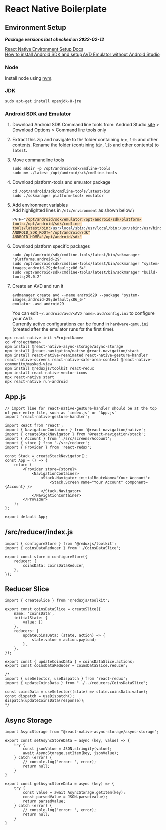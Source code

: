 # React Native Boilerplate

## Environment Setup

**_Package versions last checked on 2022-02-12_**

[React Native Environment Setup Docs](https://reactnative.dev/docs/environment-setup)\
[How to install Android SDK and setup AVD Emulator without Android Studio](https://medium.com/michael-wallace/how-to-install-android-sdk-and-setup-avd-emulator-without-android-studio-aeb55c014264)

### Node

Install node using [nvm](https://github.com/nvm-sh/nvm#installing-and-updating).

### JDK

```
sudo apt-get install openjdk-8-jre
```

### Android SDK and Emulator

1. Download Android SDK Command line tools from: Android Studio [site](https://developer.android.com/studio) > Download Options > Command line tools only
2. Extract this zip and navigate to the folder containing `bin`, `lib` and other contents. Rename the folder (containing `bin`, `lib` and other contents) to `latest`.
3. Move commandline tools

    ```
    sudo mkdir -p /opt/android/sdk/cmdline-tools
    sudo mv ./latest /opt/android/sdk/cmdline-tools
    ```

4. Download platform-tools and emulator package

    ```
    cd /opt/android/sdk/cmdline-tools/latest/bin
    sudo ./sdkmanager platform-tools emulator
    ```

5. Add environment variables\
   Add highlighted lines in `/etc/environment` as shown below.\
   <pre><code>PATH="<span style="background-color: bisque;">/opt/android/sdk/emulator:/opt/android/sdk/platform-tools:/opt/android/sdk/cmdline-tools/latest/bin:</span>/usr/local/sbin:/usr/local/bin:/usr/sbin:/usr/bin:/sbin:/bin:/usr/games:/usr/local/games:/snap/bin"
   <span style="background-color: bisque;">ANDROID_SDK_ROOT="/opt/android/sdk"</span>
   <span style="background-color: bisque;">ANDROID_HOME="/opt/android/sdk"</span></code></pre>

6. Download platform specific packages
    ```
    sudo /opt/android/sdk/cmdline-tools/latest/bin/sdkmanager "platforms;android-29"
    sudo /opt/android/sdk/cmdline-tools/latest/bin/sdkmanager "system-images;android-29;default;x86_64"
    sudo /opt/android/sdk/cmdline-tools/latest/bin/sdkmanager "build-tools;29.0.2"
    ```
7. Create an AVD and run it

    ```
    avdmanager create avd --name android29 --package "system-images;android-29;default;x86_64"
    emulator -avd android29
    ```

    You can edit `~/.android/avd/<AVD name>.avd/config.ini` to configure your AVD.\
    Currently active configurations can be found in `hardware-qemu.ini` (created after the emulator runs for the first time).

```
npx react-native init <ProjectName>
cd <ProjectName>
npm install @react-native-async-storage/async-storage
npm install @react-navigation/native @react-navigation/stack
npm install react-native-reanimated react-native-gesture-handler react-native-screens react-native-safe-area-context @react-native-community/masked-view
npm install @reduxjs/toolkit react-redux
npm install react-native-vector-icons
npx react-native start
npx react-native run-android
```

## App.js

```
// import line for react-native-gesture-handler should be at the top of your entry file, such as `index.js` or `App.js`
import 'react-native-gesture-handler';

import React from 'react';
import { NavigationContainer } from '@react-navigation/native';
import { createStackNavigator } from '@react-navigation/stack';
import { Account } from './src/screens/Account';
import { store } from './src/reducer';
import { Provider } from 'react-redux';

const Stack = createStackNavigator();
const App = () => {
    return (
        <Provider store={store}>
            <NavigationContainer>
                <Stack.Navigator initialRouteName="Your Account">
                    <Stack.Screen name="Your Account" component={Account} />
                </Stack.Navigator>
            </NavigationContainer>
        </Provider>
    );
};

export default App;
```

## /src/reducer/index.js

```
import { configureStore } from '@reduxjs/toolkit';
import { coinsDataReducer } from './CoinsDataSlice';

export const store = configureStore({
    reducer: {
        coinsData: coinsDataReducer,
    },
});
```

## Reducer Slice

```
import { createSlice } from '@reduxjs/toolkit';

export const coinsDataSlice = createSlice({
    name: 'coinsData',
    initialState: {
        value: []
    },
    reducers: {
        updateCoinsData: (state, action) => {
            state.value = action.payload;
        },
    },
});

export const { updateCoinsData } = coinsDataSlice.actions;
export const coinsDataReducer = coinsDataSlice.reducer;

/*
import { useSelector, useDispatch } from 'react-redux';
import { updateCoinsData } from "../../reducers/CoinsDataSlice";

const coinsData = useSelector((state) => state.coinsData.value);
const dispatch = useDispatch();
dispatch(updateCoinsData(response));
*/
```

## Async Storage

```
import AsyncStorage from "@react-native-async-storage/async-storage";

export const setAsyncStoreData = async (key, value) => {
    try {
        const jsonValue = JSON.stringify(value);
        await AsyncStorage.setItem(key, jsonValue);
    } catch (error) {
        // console.log('error: ', error);
        return null;
    }
}

export const getAsyncStoreData = async (key) => {
    try {
        const value = await AsyncStorage.getItem(key);
        const parsedValue = JSON.parse(value);
        return parsedValue;
    } catch (error) {
        // console.log('error: ', error);
        return null;
    }
}
```
